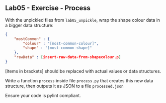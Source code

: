 ## Lab05 - Exercise - Process

With the unpickled files from `lab05_unpickle`, wrap the shape colour data in a bigger data structure:

```json
{
    "mostCommon" : {
        "colour" : "[most-common-colour]",
        "shape" : "[most-common-shape]"
    },
    "rawData" : [insert-raw-data-from-shapecolour.p]
}
```

[Items in brackets] should be replaced with actual values or data structures.

Write a function `process` inside file `process.py` that creates this new data structure, then outputs it as JSON to a file `processed.json`

Ensure your code is pylint compliant.
